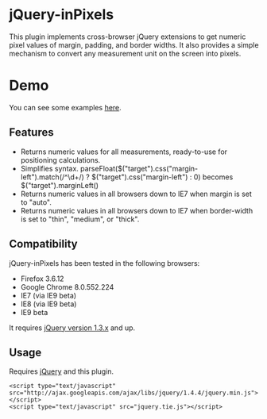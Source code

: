 # jQuery-inPixels

This plugin implements cross-browser jQuery extensions to get numeric pixel values of margin, 
padding, and border widths. It also provides a simple mechanism to convert any measurement unit 
on the screen into pixels.

# Demo

You can see some examples [here](http://dl.dropbox.com/u/124192/websites/jqueryinpixels/index.html).

## Features

  * Returns numeric values for all measurements, ready-to-use for positioning calculations.
  * Simplifies syntax.
    parseFloat($("target").css("margin-left").match(/^\\d+/) ? $("target").css("margin-left") : 0)
    becomes
    $("target").marginLeft()
  * Returns numeric values in all browsers down to IE7 when margin is set to "auto".
  * Returns numeric values in all browsers down to IE7 when border-width is set to "thin", "medium", or "thick".
  
## Compatibility

jQuery-inPixels has been tested in the following browsers:
  
  * Firefox 3.6.12
  * Google Chrome 8.0.552.224
  * IE7 (via IE9 beta)
  * IE8 (via IE9 beta)
  * IE9 beta
  
It requires [jQuery version 1.3.x](http://jquery.com) and up.


## Usage

Requires [jQuery](http://jquery.com) and this plugin.

    <script type="text/javascript" src="http://ajax.googleapis.com/ajax/libs/jquery/1.4.4/jquery.min.js"></script>
    <script type="text/javascript" src="jquery.tie.js"></script>
    
### 
